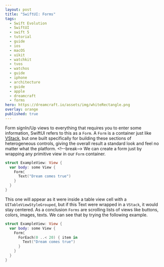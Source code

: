 ```yaml
---
layout: post
title: "SwiftUI: Forms"
tags:
  - Swift Evolution
  - SwiftUI
  - swift 5
  - tutorial
  - guide
  - ios
  - macOS
  - uikit
  - watchkit
  - tvos
  - watchos
  - guide
  - iphone
  - architecture
  - guide
  - apple
  - dreamcraft
  - forms
hero: https://dreamcraft.io/assets/img/whiteRectangle.png
overlay: orange
published: true
---
```


Form signIn/Up views to everything that requires you to enter some information, SwiftUI refers to this as a `Form`. A `Form` is a container just like [VStack](https://dreamcraft.io/posts/stack-swiftui), but one built specifically for building these sections of heterogeneous controls, giving the overall result a standard look and feel no matter what the platform.
<!–-break-–>
We can create a form just by wrapping any primitive view in our `Form` container.
```swift
struct ExampleView: View {
  var body: some View {
    Form{
      Text("Dream comes true")
    }
  }
}
```
This one will appear as it were inside a table view cell with a `UITableViewStyleGrouped`, but if this Text were wrapped in a `VStack`, it would stay centered. As a conclusion `Forms` are scrolling lists of views like buttons, colors, images, texts. We can see that by trying the following example.

```swift
struct ExampleView: View {
  var body: some View {
    Form{
      ForEach(0 ..< 20) { item in
        Text("Dream comes true")
      }
    }
  }
}
```
